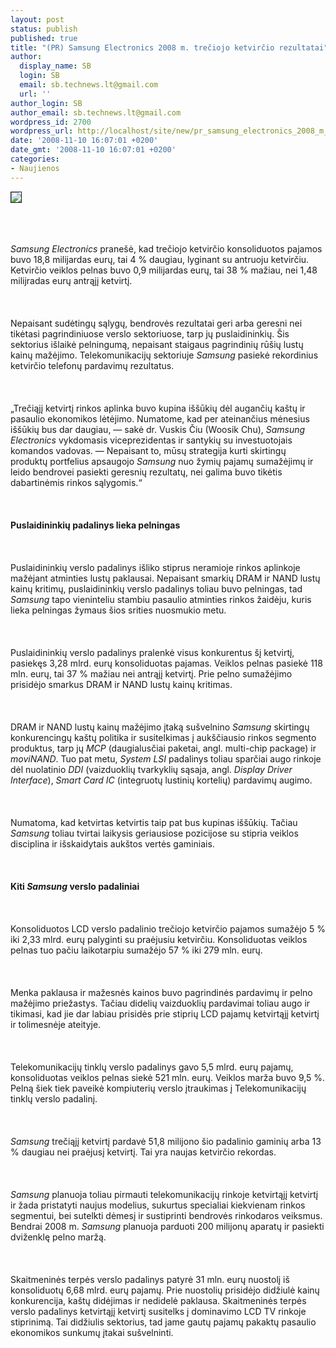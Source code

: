 ```yaml
---
layout: post
status: publish
published: true
title: "(PR) Samsung Electronics 2008 m. trečiojo ketvirčio rezultatai"
author:
  display_name: SB
  login: SB
  email: sb.technews.lt@gmail.com
  url: ''
author_login: SB
author_email: sb.technews.lt@gmail.com
wordpress_id: 2700
wordpress_url: http://localhost/site/new/pr_samsung_electronics_2008_m_treciojo_ketvircio_rezultatai/
date: '2008-11-10 16:07:01 +0200'
date_gmt: '2008-11-10 16:07:01 +0200'
categories:
- Naujienos
---
```

<div class="imgright"><img src="http://tbn0.google.com/images?q=tbn:0nCXZC7zny312M:http://lh6.ggpht.com/_HC_Qk1_h6nw/SBBUJ5j2I1I/AAAAAAAAAzg/tw2pqPEdILo/samsung1.jpg" border="1"></div>
<p><br><br />
<br><i>Samsung Electronics</i> pranešė, kad trečiojo ketvirčio konsoliduotos pajamos buvo 18,8 milijardas eurų, tai 4 % daugiau, lyginant su antruoju ketvirčiu. Ketvirčio veiklos pelnas buvo 0,9 milijardas eurų, tai 38 % mažiau, nei 1,48 milijradas eurų antrąjį ketvirtį.<br />
<br><br />
<br>Nepaisant sudėtingų sąlygų, bendrovės rezultatai geri arba geresni nei tikėtasi pagrindiniuose verslo sektoriuose, tarp jų puslaidininkių. Šis sektorius išlaikė pelningumą, nepaisant staigaus pagrindinių rūšių lustų kainų mažėjimo. Telekomunikacijų sektoriuje <i>Samsung</i> pasiekė rekordinius ketvirčio telefonų pardavimų rezultatus.<br />
<br><br />
<br>„Trečiąjį ketvirtį rinkos aplinka buvo kupina iššūkių dėl augančių kaštų ir pasaulio ekonomikos lėtėjimo. Numatome, kad per ateinančius mėnesius iššūkių bus dar daugiau, — sakė dr. Vuskis Čiu (Woosik Chu), <i>Samsung Electronics</i> vykdomasis viceprezidentas ir santykių su investuotojais komandos vadovas. — Nepaisant to, mūsų strategija kurti skirtingų produktų portfelius apsaugojo <i>Samsung</i> nuo žymių pajamų sumažėjimų ir leido bendrovei pasiekti geresnių rezultatų, nei galima buvo tikėtis dabartinėmis rinkos sąlygomis.“<br />
<br><br />
<br><b>Puslaidininkių padalinys lieka pelningas</b><br />
<br><br />
<br>Puslaidininkių verslo padalinys išliko stiprus neramioje rinkos aplinkoje mažėjant atminties lustų paklausai. Nepaisant smarkių DRAM ir NAND lustų kainų kritimų, puslaidininkių verslo padalinys toliau buvo pelningas, tad <i>Samsung</i> tapo vieninteliu stambiu pasaulio atminties rinkos žaidėju, kuris lieka pelningas žymaus šios srities nuosmukio metu.<br />
<br><br />
<br>Puslaidininkių verslo padalinys pralenkė visus konkurentus šį ketvirtį, pasiekęs 3,28 mlrd. eurų konsoliduotas pajamas. Veiklos pelnas pasiekė 118 mln. eurų, tai 37 % mažiau nei antrąjį ketvirtį. Prie pelno sumažėjimo prisidėjo smarkus DRAM ir NAND lustų kainų kritimas.<br />
<br><br />
<br>DRAM ir NAND lustų kainų mažėjimo įtaką sušvelnino <i>Samsung</i> skirtingų konkurencingų kaštų politika ir susitelkimas į aukščiausio rinkos segmento produktus, tarp jų <i>MCP</i> (daugialusčiai paketai, angl. multi-chip package) ir <i>moviNAND</i>. Tuo pat metu, <i>System LSI</i> padalinys toliau sparčiai augo rinkoje dėl nuolatinio <i>DDI</i> (vaizduoklių tvarkyklių sąsaja, angl. <i>Display Driver Interface</i>), <i>Smart Card IC</i> (integruotų lustinių kortelių) pardavimų augimo.<br />
<br><br />
<br>Numatoma, kad ketvirtas ketvirtis taip pat bus kupinas iššūkių. Tačiau <i>Samsung</i> toliau tvirtai laikysis geriausiose pozicijose su stipria veiklos disciplina ir išskaidytais aukštos vertės gaminiais.<br />
<br><br />
<br><b>Kiti <i>Samsung</i> verslo padaliniai</b><br />
<br><br />
<br>Konsoliduotos LCD verslo padalinio trečiojo ketvirčio pajamos sumažėjo 5 % iki 2,33 mlrd. eurų palyginti su praėjusiu ketvirčiu. Konsoliduotas veiklos pelnas tuo pačiu laikotarpiu sumažėjo 57 % iki 279 mln. eurų.<br />
<br><br />
<br>Menka paklausa ir mažesnės kainos buvo pagrindinės pardavimų ir pelno mažėjimo priežastys. Tačiau didelių vaizduoklių pardavimai toliau augo ir tikimasi, kad jie dar labiau prisidės prie stiprių LCD pajamų ketvirtąjį ketvirtį ir tolimesnėje ateityje.<br />
<br><br />
<br>Telekomunikacijų tinklų verslo padalinys gavo 5,5 mlrd. eurų pajamų, konsoliduotas veiklos pelnas siekė 521 mln. eurų. Veiklos marža buvo 9,5 %. Pelną šiek tiek paveikė kompiuterių verslo įtraukimas į Telekomunikacijų tinklų verslo padalinį.<br />
<br><br />
<br><i>Samsung</i> trečiąjį ketvirtį pardavė 51,8 milijono šio padalinio gaminių arba 13 % daugiau nei praėjusį ketvirtį. Tai yra naujas ketvirčio rekordas.<br />
<br><br />
<br><i>Samsung</i> planuoja toliau pirmauti telekomunikacijų rinkoje ketvirtąjį ketvirtį ir žada pristatyti naujus modelius, sukurtus specialiai kiekvienam rinkos segmentui, bei sutelkti dėmesį ir sustiprinti bendrovės rinkodaros veiksmus. Bendrai 2008 m. <i>Samsung</i> planuoja parduoti 200 milijonų aparatų ir pasiekti dviženklę pelno maržą.<br />
<br><br />
<br>Skaitmeninės terpės verslo padalinys patyrė 31 mln. eurų nuostolį iš konsoliduotų 6,68 mlrd. eurų pajamų. Prie nuostolių prisidėjo didžiulė kainų konkurencija, kaštų didėjimas ir nedidelė paklausa. Skaitmeninės terpės verslo padalinys ketvirtąjį ketvirtį susitelks į dominavimo LCD TV rinkoje stiprinimą. Tai didžiulis sektorius, tad jame gautų pajamų pakaktų pasaulio ekonomikos sunkumų įtakai sušvelninti.<br />
<br><br />
<br><br />
<br>  </p>
